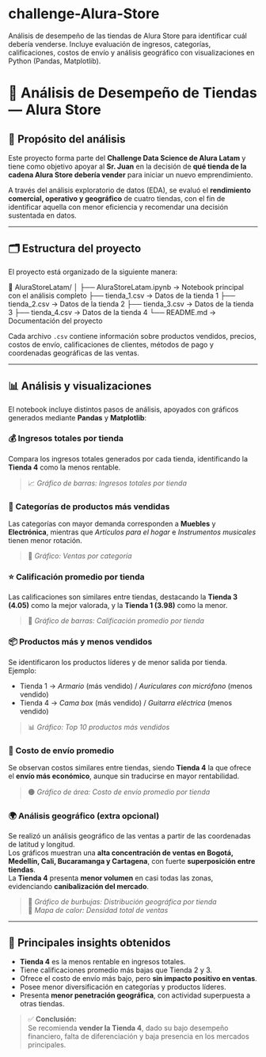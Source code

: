 # challenge-Alura-Store
Análisis de desempeño de las tiendas de Alura Store para identificar cuál debería venderse. Incluye evaluación de ingresos, categorías, calificaciones, costos de envío y análisis geográfico con visualizaciones en Python (Pandas, Matplotlib).

# 🧾 Análisis de Desempeño de Tiendas — Alura Store

## 📘 Propósito del análisis
Este proyecto forma parte del **Challenge Data Science de Alura Latam** y tiene como objetivo apoyar al **Sr. Juan** en la decisión de **qué tienda de la cadena Alura Store debería vender** para iniciar un nuevo emprendimiento.  

A través del análisis exploratorio de datos (EDA), se evaluó el **rendimiento comercial, operativo y geográfico** de cuatro tiendas, con el fin de identificar aquella con menor eficiencia y recomendar una decisión sustentada en datos.

---

## 🗂️ Estructura del proyecto
El proyecto está organizado de la siguiente manera:

📁 AluraStoreLatam/
│
├── AluraStoreLatam.ipynb → Notebook principal con el análisis completo
├── tienda_1.csv → Datos de la tienda 1
├── tienda_2.csv → Datos de la tienda 2
├── tienda_3.csv → Datos de la tienda 3
├── tienda_4.csv → Datos de la tienda 4
└── README.md → Documentación del proyecto

Cada archivo `.csv` contiene información sobre productos vendidos, precios, costos de envío, calificaciones de clientes, métodos de pago y coordenadas geográficas de las ventas.

---

## 📊 Análisis y visualizaciones

El notebook incluye distintos pasos de análisis, apoyados con gráficos generados mediante **Pandas** y **Matplotlib**:

### 💰 Ingresos totales por tienda
Compara los ingresos totales generados por cada tienda, identificando la **Tienda 4** como la menos rentable.

> 📈 *Gráfico de barras: Ingresos totales por tienda*

### 🛒 Categorías de productos más vendidas
Las categorías con mayor demanda corresponden a **Muebles** y **Electrónica**, mientras que *Artículos para el hogar* e *Instrumentos musicales* tienen menor rotación.

> 🧩 *Gráfico: Ventas por categoría*

### ⭐ Calificación promedio por tienda
Las calificaciones son similares entre tiendas, destacando la **Tienda 3 (4.05)** como la mejor valorada, y la **Tienda 1 (3.98)** como la menor.

> 🌟 *Gráfico de barras: Calificación promedio por tienda*

### 📦 Productos más y menos vendidos
Se identificaron los productos líderes y de menor salida por tienda.  
Ejemplo:  
- Tienda 1 → *Armario* (más vendido) / *Auriculares con micrófono* (menos vendido)  
- Tienda 4 → *Cama box* (más vendido) / *Guitarra eléctrica* (menos vendido)

> 📊 *Gráfico: Top 10 productos más vendidos*

### 🚚 Costo de envío promedio
Se observan costos similares entre tiendas, siendo **Tienda 4** la que ofrece el **envío más económico**, aunque sin traducirse en mayor rentabilidad.

> 🟠 *Gráfico de área: Costo de envío promedio por tienda*

### 🌍 Análisis geográfico (extra opcional)
Se realizó un análisis geográfico de las ventas a partir de las coordenadas de latitud y longitud.  
Los gráficos muestran una **alta concentración de ventas en Bogotá, Medellín, Cali, Bucaramanga y Cartagena**, con fuerte **superposición entre tiendas**.  
La **Tienda 4** presenta **menor volumen** en casi todas las zonas, evidenciando **canibalización del mercado**.

> 🔹 *Gráfico de burbujas: Distribución geográfica por tienda*  
> 🔹 *Mapa de calor: Densidad total de ventas*

---

## 🧠 Principales insights obtenidos

- **Tienda 4** es la menos rentable en ingresos totales.  
- Tiene calificaciones promedio más bajas que Tienda 2 y 3.  
- Ofrece el costo de envío más bajo, pero **sin impacto positivo en ventas**.  
- Posee menor diversificación en categorías y productos líderes.  
- Presenta **menor penetración geográfica**, con actividad superpuesta a otras tiendas.  

> ✅ **Conclusión:**  
> Se recomienda **vender la Tienda 4**, dado su bajo desempeño financiero, falta de diferenciación y baja presencia en los mercados principales.

